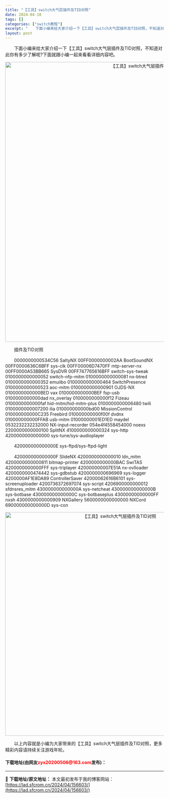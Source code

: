 ```yaml
---
title: "【工具】switch大气层插件及TID对照"
date: 2024-04-10
tags: []
categories: ["switch教程"]
excerpt: "　　下面小编来给大家介绍一下【工具】switch大气层插件及TID对照，不知道对此你有多少了解呢?下面就跟小编一起来看看详细内容吧。 　　插件及TID对照 　　0000000000534C56 SaltyNX 00FF0000000002AA BootSoundNX 00FF0000636C6BFF&hellip;"
layout: post
---
```


 <p>　　下面小编来给大家介绍一下【工具】switch大气层插件及TID对照，不知道对此你有多少了解呢?下面就跟小编一起来看看详细内容吧。</p> <p align="center"><img align="" border="0" src="https://lad.sfcrom.cn/wp-content/uploads/2024/04/20240410_661630eda118e.webp" width="889" alt="【工具】switch大气层插件及TID对照" /></p> <p>　　插件及TID对照</p> <p>　　0000000000534C56 SaltyNX 00FF0000000002AA BootSoundNX 00FF0000636C6BFF sys-clk 00FF00006D7470FF mtp-server-nx 00FF0000A53BB665 SysDVR 00FF747765616BFF switch-sys-tweak 0100000000000052 switch-nfp-mitm 0100000000000081 nx-btred 0100000000000352 emuiibo 0100000000000464 SwitchPresence 0100000000000523 aoc-mitm 0100000000000901 OJDS-NX 0100000000000BED vax 0100000000000BEF fsp-usb 0100000000000dad nx_overlay 0100000000000f12 Fizeau 0100000000000faf hid-mitm/hid-mitm-plus 0100000000006480 twili 0100000000007200 ilia 010000000000bd00 MissionControl 010000000000C235 Freebird 010000000000f00f dvdnx 010000000000FFAB usb-mitm 01000000001ED1ED maydel 0532232232232000 NX-input-recorder 054e4f4558454000 noexs 2200000000000100 SplitNX 4100000000000324 sys-http 4200000000000000 sys-tune/sys-audioplayer</p> <p>　　420000000000000E sys-ftpd/sys-ftpd-light</p> <p>　　420000000000000F SlideNX 4200000000000010 ldn_mitm 4200000000000811 bitmap-printer 4200000000000BAC SwiTAS 4200000000000FFF sys-triplayer 420000000007E51A nx-ovlloader 4200000000474442 sys-gdbstub 4200000000696969 sys-logger 4200000AF1E8DA89 ControllerSaver 42000062616B6101 sys-screenuploader 4200736372697074 sys-script 4206900000000012 sfdnsres_mitm 430000000000000A sys-netcheat 430000000000000B sys-botbase 430000000000000C sys-botbaseplus 43000000000000FF nxsh 4300000000000909 NXGallery 5600000000000000 NXCord 690000000000000D sys-con</p> <p align="center"><img align="" border="0" src="https://lad.sfcrom.cn/wp-content/uploads/2024/04/20240410_661630ee47db4.webp" width="710" alt="【工具】switch大气层插件及TID对照" /></p> <p>　　以上内容就是小编为大家带来的【工具】switch大气层插件及TID对照，更多精彩内容请持续关注游戏年轮。</p> <p><h4>下载地址(由网友<font color="red">zyx20200506@163.com</font>发布)：</h4></p> 

---
📖 **下载地址/原文地址：** 本文最初发布于我的博客网站：[https://lad.sfcrom.cn/2024/04/156603/](https://lad.sfcrom.cn/2024/04/156603/)
